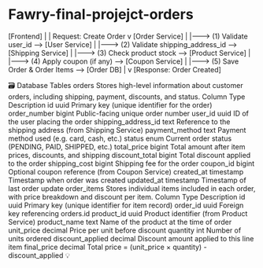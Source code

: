 # Fawry-final-projejct-orders

[Frontend]
   |
   | Request: Create Order
   v
[Order Service]
   |
   |---> (1) Validate user_id --> [User Service]
   |
   |---> (2) Validate shipping_address_id --> [Shipping Service]
   |
   |---> (3) Check product stock --> [Product Service]
   |
   |---> (4) Apply coupon (if any) --> [Coupon Service]
   |
   |---> (5) Save Order & Order Items --> [Order DB]
   |
   v
[Response: Order Created]


🗃️ Database Tables
orders
Stores high-level information about customer orders, including shipping, payment, discounts, and status.
Column	Type	Description
id	uuid	Primary key (unique identifier for the order)
order_number	bigint	Public-facing unique order number
user_id	uuid	ID of the user placing the order
shipping_address_id	text	Reference to the shipping address (from Shipping Service)
payment_method	text	Payment method used (e.g. card, cash, etc.)
status	enum	Current order status (PENDING, PAID, SHIPPED, etc.)
total_price	bigint	Total amount after item prices, discounts, and shipping
discount_total	bigint	Total discount applied to the order
shipping_cost	bigint	Shipping fee for the order
coupon_id	bigint	Optional coupon reference (from Coupon Service)
created_at	timestamp	Timestamp when order was created
updated_at	timestamp	Timestamp of last order update
order_items
Stores individual items included in each order, with price breakdown and discount per item.
Column	Type	Description
id	uuid	Primary key (unique identifier for item record)
order_id	uuid	Foreign key referencing orders.id
product_id	uuid	Product identifier (from Product Service)
product_name	text	Name of the product at the time of order
unit_price	decimal	Price per unit before discount
quantity	int	Number of units ordered
discount_applied	decimal	Discount amount applied to this line item
final_price	decimal	Total price = (unit_price × quantity) - discount_applied
💡 
